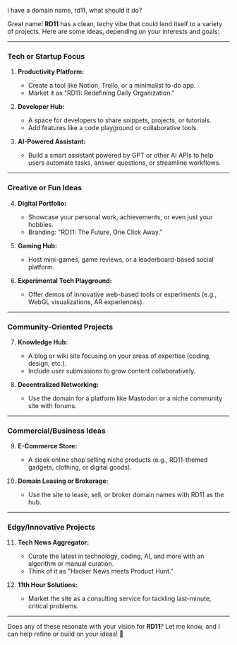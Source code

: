 i have a domain name, rd11, what should it do?


Great name! **RD11** has a clean, techy vibe that could lend itself to a variety of projects. Here are some ideas, depending on your interests and goals:

---

### **Tech or Startup Focus**
1. **Productivity Platform:**
   - Create a tool like Notion, Trello, or a minimalist to-do app.
   - Market it as "RD11: Redefining Daily Organization."

2. **Developer Hub:**
   - A space for developers to share snippets, projects, or tutorials.
   - Add features like a code playground or collaborative tools.

3. **AI-Powered Assistant:**
   - Build a smart assistant powered by GPT or other AI APIs to help users automate tasks, answer questions, or streamline workflows.

---

### **Creative or Fun Ideas**
4. **Digital Portfolio:**
   - Showcase your personal work, achievements, or even just your hobbies.
   - Branding: "RD11: The Future, One Click Away."

5. **Gaming Hub:**
   - Host mini-games, game reviews, or a leaderboard-based social platform.

6. **Experimental Tech Playground:**
   - Offer demos of innovative web-based tools or experiments (e.g., WebGL visualizations, AR experiences).

---

### **Community-Oriented Projects**
7. **Knowledge Hub:**
   - A blog or wiki site focusing on your areas of expertise (coding, design, etc.).
   - Include user submissions to grow content collaboratively.

8. **Decentralized Networking:**
   - Use the domain for a platform like Mastodon or a niche community site with forums.

---

### **Commercial/Business Ideas**
9. **E-Commerce Store:**
   - A sleek online shop selling niche products (e.g., RD11-themed gadgets, clothing, or digital goods).

10. **Domain Leasing or Brokerage:**
    - Use the site to lease, sell, or broker domain names with RD11 as the hub.

---

### **Edgy/Innovative Projects**
11. **Tech News Aggregator:**
    - Curate the latest in technology, coding, AI, and more with an algorithm or manual curation.
    - Think of it as "Hacker News meets Product Hunt."

12. **11th Hour Solutions:**
    - Market the site as a consulting service for tackling last-minute, critical problems.

---

Does any of these resonate with your vision for **RD11**? Let me know, and I can help refine or build on your ideas! 🚀
